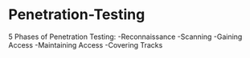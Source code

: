 # Penetration-Testing

5 Phases of Penetration Testing: 
  -Reconnaissance 
  -Scanning 
  -Gaining Access 
  -Maintaining Access 
  -Covering Tracks
